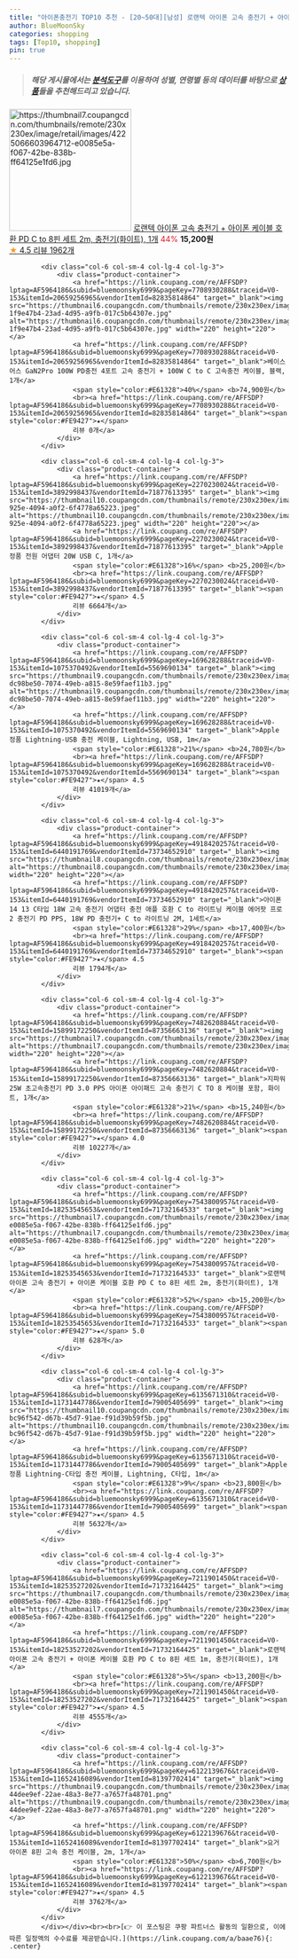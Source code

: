 ```yaml
---
title: "아이폰충전기 TOP10 추천 - [20~50대][남성] 로랜텍 아이폰 고속 충전기 + 아이폰 케이블 호환 PD C to 8핀 세트 2m, 충전기(화이트), 1개"
author: BlueMoonSky
categories: shopping
tags: [Top10, shopping]
pin: true
---
```


> ##### 해당 게시물에서는 [**분석도구**](https://itemscout.io/)를 이용하여 **성별**, **연령별** 등의 데이터를 바탕으로 [**상품**](https://link.coupang.com/a/baae76)들을 추천해드리고 있습니다.
<div class="container"><div class="row">
            <div class="col-6 col-sm-4 col-lg-4 col-lg-3">
                <div class="product-container">
                    <a href="https://link.coupang.com/re/AFFSDP?lptag=AF5964186&subid=bluemoonsky6999&pageKey=7543800957&traceid=V0-153&itemId=18253545653&vendorItemId=71732164533" target="_blank"><img src="https://thumbnail7.coupangcdn.com/thumbnails/remote/230x230ex/image/retail/images/4225066603964712-e0085e5a-f067-42be-838b-ff64125e1fd6.jpg" alt="https://thumbnail7.coupangcdn.com/thumbnails/remote/230x230ex/image/retail/images/4225066603964712-e0085e5a-f067-42be-838b-ff64125e1fd6.jpg" width="220" height="220"></a>
                    <a href="https://link.coupang.com/re/AFFSDP?lptag=AF5964186&subid=bluemoonsky6999&pageKey=7543800957&traceid=V0-153&itemId=18253545653&vendorItemId=71732164533" target="_blank">로랜텍 아이폰 고속 충전기 + 아이폰 케이블 호환 PD C to 8핀 세트 2m, 충전기(화이트), 1개</a>
                    <span style="color:#E61328">44%</span> <b>15,200원</b>
                    <br><a href="https://link.coupang.com/re/AFFSDP?lptag=AF5964186&subid=bluemoonsky6999&pageKey=7543800957&traceid=V0-153&itemId=18253545653&vendorItemId=71732164533" target="_blank"><span style="color:#FE9427">★</span> 4.5
                    리뷰 1962개</a>
                </div>
            </div>
            
            <div class="col-6 col-sm-4 col-lg-4 col-lg-3">
                <div class="product-container">
                    <a href="https://link.coupang.com/re/AFFSDP?lptag=AF5964186&subid=bluemoonsky6999&pageKey=7708930288&traceid=V0-153&itemId=20659256965&vendorItemId=82835814864" target="_blank"><img src="https://thumbnail6.coupangcdn.com/thumbnails/remote/230x230ex/image/retail/images/8158894743001681-1f9e47b4-23ad-4d95-a9fb-017c5b64307e.jpg" alt="https://thumbnail6.coupangcdn.com/thumbnails/remote/230x230ex/image/retail/images/8158894743001681-1f9e47b4-23ad-4d95-a9fb-017c5b64307e.jpg" width="220" height="220"></a>
                    <a href="https://link.coupang.com/re/AFFSDP?lptag=AF5964186&subid=bluemoonsky6999&pageKey=7708930288&traceid=V0-153&itemId=20659256965&vendorItemId=82835814864" target="_blank">베이스어스 GaN2Pro 100W PD충전 4포트 고속 충전기 + 100W C to C 고속충전 케이블, 블랙, 1개</a>
                    <span style="color:#E61328">40%</span> <b>74,900원</b>
                    <br><a href="https://link.coupang.com/re/AFFSDP?lptag=AF5964186&subid=bluemoonsky6999&pageKey=7708930288&traceid=V0-153&itemId=20659256965&vendorItemId=82835814864" target="_blank"><span style="color:#FE9427">★</span> 
                    리뷰 0개</a>
                </div>
            </div>
            
            <div class="col-6 col-sm-4 col-lg-4 col-lg-3">
                <div class="product-container">
                    <a href="https://link.coupang.com/re/AFFSDP?lptag=AF5964186&subid=bluemoonsky6999&pageKey=2270230024&traceid=V0-153&itemId=3892998437&vendorItemId=71877613395" target="_blank"><img src="https://thumbnail10.coupangcdn.com/thumbnails/remote/230x230ex/image/retail/images/2020/10/20/18/3/b0531fc9-925e-4094-a0f2-6f4778a65223.jpeg" alt="https://thumbnail10.coupangcdn.com/thumbnails/remote/230x230ex/image/retail/images/2020/10/20/18/3/b0531fc9-925e-4094-a0f2-6f4778a65223.jpeg" width="220" height="220"></a>
                    <a href="https://link.coupang.com/re/AFFSDP?lptag=AF5964186&subid=bluemoonsky6999&pageKey=2270230024&traceid=V0-153&itemId=3892998437&vendorItemId=71877613395" target="_blank">Apple 정품 전원 어댑터 20W USB C, 1개</a>
                    <span style="color:#E61328">16%</span> <b>25,200원</b>
                    <br><a href="https://link.coupang.com/re/AFFSDP?lptag=AF5964186&subid=bluemoonsky6999&pageKey=2270230024&traceid=V0-153&itemId=3892998437&vendorItemId=71877613395" target="_blank"><span style="color:#FE9427">★</span> 4.5
                    리뷰 6664개</a>
                </div>
            </div>
            
            <div class="col-6 col-sm-4 col-lg-4 col-lg-3">
                <div class="product-container">
                    <a href="https://link.coupang.com/re/AFFSDP?lptag=AF5964186&subid=bluemoonsky6999&pageKey=169628288&traceid=V0-153&itemId=1075370492&vendorItemId=5569690134" target="_blank"><img src="https://thumbnail9.coupangcdn.com/thumbnails/remote/230x230ex/image/retail/images/1236769560471705-dc98be50-7074-49eb-a815-8e59faef11b3.jpg" alt="https://thumbnail9.coupangcdn.com/thumbnails/remote/230x230ex/image/retail/images/1236769560471705-dc98be50-7074-49eb-a815-8e59faef11b3.jpg" width="220" height="220"></a>
                    <a href="https://link.coupang.com/re/AFFSDP?lptag=AF5964186&subid=bluemoonsky6999&pageKey=169628288&traceid=V0-153&itemId=1075370492&vendorItemId=5569690134" target="_blank">Apple 정품 Lightning-USB 충전 케이블, Lightning, USB, 1m</a>
                    <span style="color:#E61328">21%</span> <b>24,780원</b>
                    <br><a href="https://link.coupang.com/re/AFFSDP?lptag=AF5964186&subid=bluemoonsky6999&pageKey=169628288&traceid=V0-153&itemId=1075370492&vendorItemId=5569690134" target="_blank"><span style="color:#FE9427">★</span> 4.5
                    리뷰 41019개</a>
                </div>
            </div>
            
            <div class="col-6 col-sm-4 col-lg-4 col-lg-3">
                <div class="product-container">
                    <a href="https://link.coupang.com/re/AFFSDP?lptag=AF5964186&subid=bluemoonsky6999&pageKey=4918420257&traceid=V0-153&itemId=6440191769&vendorItemId=73734652910" target="_blank"><img src="https://thumbnail8.coupangcdn.com/thumbnails/remote/230x230ex/image/vendor_inventory/1f87/dc08424bb74f43665db2021c9f3c92ebce9c001b027fda0c88b103b723df.jpeg" alt="https://thumbnail8.coupangcdn.com/thumbnails/remote/230x230ex/image/vendor_inventory/1f87/dc08424bb74f43665db2021c9f3c92ebce9c001b027fda0c88b103b723df.jpeg" width="220" height="220"></a>
                    <a href="https://link.coupang.com/re/AFFSDP?lptag=AF5964186&subid=bluemoonsky6999&pageKey=4918420257&traceid=V0-153&itemId=6440191769&vendorItemId=73734652910" target="_blank">아이폰 14 13 C타입 18W 고속 충전기 어댑터 충전 애플 호환 C to 라이트닝 케이블 에어팟 프로 2 충전기 PD PPS, 18W PD 충전기+ C to 라이트닝 2M, 1세트</a>
                    <span style="color:#E61328">29%</span> <b>17,400원</b>
                    <br><a href="https://link.coupang.com/re/AFFSDP?lptag=AF5964186&subid=bluemoonsky6999&pageKey=4918420257&traceid=V0-153&itemId=6440191769&vendorItemId=73734652910" target="_blank"><span style="color:#FE9427">★</span> 4.5
                    리뷰 1794개</a>
                </div>
            </div>
            
            <div class="col-6 col-sm-4 col-lg-4 col-lg-3">
                <div class="product-container">
                    <a href="https://link.coupang.com/re/AFFSDP?lptag=AF5964186&subid=bluemoonsky6999&pageKey=7482620884&traceid=V0-153&itemId=15899172250&vendorItemId=87356663136" target="_blank"><img src="https://thumbnail7.coupangcdn.com/thumbnails/remote/230x230ex/image/vendor_inventory/c98a/3ae9fc9884cf55a8323ce081d52d0bbbef1251948ac991d0a39ac11d019a.jpg" alt="https://thumbnail7.coupangcdn.com/thumbnails/remote/230x230ex/image/vendor_inventory/c98a/3ae9fc9884cf55a8323ce081d52d0bbbef1251948ac991d0a39ac11d019a.jpg" width="220" height="220"></a>
                    <a href="https://link.coupang.com/re/AFFSDP?lptag=AF5964186&subid=bluemoonsky6999&pageKey=7482620884&traceid=V0-153&itemId=15899172250&vendorItemId=87356663136" target="_blank">지파워 25W 초고속충전기 PD 3.0 PPS 아이폰 아이패드 고속 충전기 C TO 8 케이블 포함, 화이트, 1개</a>
                    <span style="color:#E61328">21%</span> <b>15,240원</b>
                    <br><a href="https://link.coupang.com/re/AFFSDP?lptag=AF5964186&subid=bluemoonsky6999&pageKey=7482620884&traceid=V0-153&itemId=15899172250&vendorItemId=87356663136" target="_blank"><span style="color:#FE9427">★</span> 4.0
                    리뷰 10227개</a>
                </div>
            </div>
            
            <div class="col-6 col-sm-4 col-lg-4 col-lg-3">
                <div class="product-container">
                    <a href="https://link.coupang.com/re/AFFSDP?lptag=AF5964186&subid=bluemoonsky6999&pageKey=7543800957&traceid=V0-153&itemId=18253545653&vendorItemId=71732164533" target="_blank"><img src="https://thumbnail7.coupangcdn.com/thumbnails/remote/230x230ex/image/retail/images/4225066603964712-e0085e5a-f067-42be-838b-ff64125e1fd6.jpg" alt="https://thumbnail7.coupangcdn.com/thumbnails/remote/230x230ex/image/retail/images/4225066603964712-e0085e5a-f067-42be-838b-ff64125e1fd6.jpg" width="220" height="220"></a>
                    <a href="https://link.coupang.com/re/AFFSDP?lptag=AF5964186&subid=bluemoonsky6999&pageKey=7543800957&traceid=V0-153&itemId=18253545653&vendorItemId=71732164533" target="_blank">로랜텍 아이폰 고속 충전기 + 아이폰 케이블 호환 PD C to 8핀 세트 2m, 충전기(화이트), 1개</a>
                    <span style="color:#E61328">52%</span> <b>15,200원</b>
                    <br><a href="https://link.coupang.com/re/AFFSDP?lptag=AF5964186&subid=bluemoonsky6999&pageKey=7543800957&traceid=V0-153&itemId=18253545653&vendorItemId=71732164533" target="_blank"><span style="color:#FE9427">★</span> 5.0
                    리뷰 628개</a>
                </div>
            </div>
            
            <div class="col-6 col-sm-4 col-lg-4 col-lg-3">
                <div class="product-container">
                    <a href="https://link.coupang.com/re/AFFSDP?lptag=AF5964186&subid=bluemoonsky6999&pageKey=6135671310&traceid=V0-153&itemId=11731447786&vendorItemId=79005405699" target="_blank"><img src="https://thumbnail10.coupangcdn.com/thumbnails/remote/230x230ex/image/retail/images/330677074620956-bc96f542-d67b-45d7-91ae-f91d39b59f5b.jpg" alt="https://thumbnail10.coupangcdn.com/thumbnails/remote/230x230ex/image/retail/images/330677074620956-bc96f542-d67b-45d7-91ae-f91d39b59f5b.jpg" width="220" height="220"></a>
                    <a href="https://link.coupang.com/re/AFFSDP?lptag=AF5964186&subid=bluemoonsky6999&pageKey=6135671310&traceid=V0-153&itemId=11731447786&vendorItemId=79005405699" target="_blank">Apple 정품 Lightning-C타입 충전 케이블, Lightning, C타입, 1m</a>
                    <span style="color:#E61328">9%</span> <b>23,800원</b>
                    <br><a href="https://link.coupang.com/re/AFFSDP?lptag=AF5964186&subid=bluemoonsky6999&pageKey=6135671310&traceid=V0-153&itemId=11731447786&vendorItemId=79005405699" target="_blank"><span style="color:#FE9427">★</span> 4.5
                    리뷰 5632개</a>
                </div>
            </div>
            
            <div class="col-6 col-sm-4 col-lg-4 col-lg-3">
                <div class="product-container">
                    <a href="https://link.coupang.com/re/AFFSDP?lptag=AF5964186&subid=bluemoonsky6999&pageKey=7211901450&traceid=V0-153&itemId=18253527202&vendorItemId=71732164425" target="_blank"><img src="https://thumbnail7.coupangcdn.com/thumbnails/remote/230x230ex/image/retail/images/4225066603964712-e0085e5a-f067-42be-838b-ff64125e1fd6.jpg" alt="https://thumbnail7.coupangcdn.com/thumbnails/remote/230x230ex/image/retail/images/4225066603964712-e0085e5a-f067-42be-838b-ff64125e1fd6.jpg" width="220" height="220"></a>
                    <a href="https://link.coupang.com/re/AFFSDP?lptag=AF5964186&subid=bluemoonsky6999&pageKey=7211901450&traceid=V0-153&itemId=18253527202&vendorItemId=71732164425" target="_blank">로랜텍 아이폰 고속 충전기 + 아이폰 케이블 호환 PD C to 8핀 세트 1m, 충전기(화이트), 1개</a>
                    <span style="color:#E61328">5%</span> <b>13,200원</b>
                    <br><a href="https://link.coupang.com/re/AFFSDP?lptag=AF5964186&subid=bluemoonsky6999&pageKey=7211901450&traceid=V0-153&itemId=18253527202&vendorItemId=71732164425" target="_blank"><span style="color:#FE9427">★</span> 4.5
                    리뷰 4555개</a>
                </div>
            </div>
            
            <div class="col-6 col-sm-4 col-lg-4 col-lg-3">
                <div class="product-container">
                    <a href="https://link.coupang.com/re/AFFSDP?lptag=AF5964186&subid=bluemoonsky6999&pageKey=6122139676&traceid=V0-153&itemId=11652416089&vendorItemId=81397702414" target="_blank"><img src="https://thumbnail9.coupangcdn.com/thumbnails/remote/230x230ex/image/retail/images/4609590799556672-44dee9ef-22ae-48a3-8e77-a7657fa48701.png" alt="https://thumbnail9.coupangcdn.com/thumbnails/remote/230x230ex/image/retail/images/4609590799556672-44dee9ef-22ae-48a3-8e77-a7657fa48701.png" width="220" height="220"></a>
                    <a href="https://link.coupang.com/re/AFFSDP?lptag=AF5964186&subid=bluemoonsky6999&pageKey=6122139676&traceid=V0-153&itemId=11652416089&vendorItemId=81397702414" target="_blank">요거 아이폰 8핀 고속 충전 케이블, 2m, 1개</a>
                    <span style="color:#E61328">50%</span> <b>6,700원</b>
                    <br><a href="https://link.coupang.com/re/AFFSDP?lptag=AF5964186&subid=bluemoonsky6999&pageKey=6122139676&traceid=V0-153&itemId=11652416089&vendorItemId=81397702414" target="_blank"><span style="color:#FE9427">★</span> 4.5
                    리뷰 3762개</a>
                </div>
            </div>
            </div></div><br><br>[👉 이 포스팅은 쿠팡 파트너스 활동의 일환으로, 이에 따른 일정액의 수수료를 제공받습니다.](https://link.coupang.com/a/baae76){: .center}